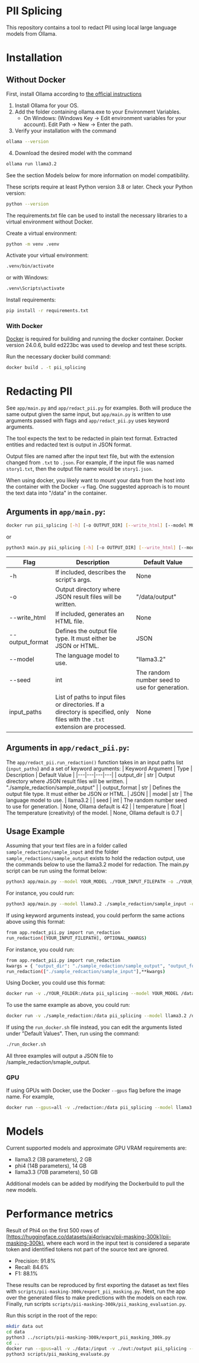 # PII Splicing

This repository contains a tool to redact PII using local large language models from Ollama.

# Installation
## Without Docker

First, install Ollama according to [the official instructions](https://ollama.com/download)
1. Install Ollama for your OS.
2. Add the folder containing ollama.exe to your Environment Variables.
    - On Windows: (Windows Key -> Edit environment variables for your account). Edit Path -> New -> Enter the path.
3. Verify your installation with the command
```sh
ollama --version
```
4. Download the desired model with the command
```sh
ollama run llama3.2
```
See the section Models below for more information on model compatibility.

These scripts require at least Python version 3.8 or later. Check your Python version:
```sh
python --version
```

The requirements.txt file can be used to install the necessary libraries to a virtual environment without Docker.

Create a virtual environment:
```sh
python -m venv .venv
```

Activate your virtual environment:
```sh
.venv/bin/activate
```

or with Windows:
```sh
.venv\Scripts\activate
```

Install requirements:
```sh
pip install -r requirements.txt
```

### With Docker
[Docker](https://docs.docker.com/engine/install/) is required for building and running the docker container. Docker version 24.0.6, build ed223bc was used to develop and test these scripts.

Run the necessary docker build command:
```sh
docker build . -t pii_splicing
```

# Redacting PII
See `app/main.py` and `app/redact_pii.py` for examples. Both will produce the same output given the same input, but `app/main.py` is written to use arguments passed with flags and `app/redact_pii.py` uses keyword arguments. 

The tool expects the text to be redacted in plain text format.
Extracted entities and redacted text is output in JSON format.

Output files are named after the input text file, but with the extension changed
from `.txt` to `.json`. For example, if the input file was named `story1.txt`,
then the output file name would be `story1.json`.

When using docker, you likely want to mount your data from the host into the
container with the Docker `-v` flag.
One suggested approach is to mount the text data into "/data" in the container.

## Arguments in `app/main.py`:
```sh
docker run pii_splicing [-h] [-o OUTPUT_DIR] [--write_html] [--model MODEL] input_paths [input_paths ...]
```
or
```sh
python3 main.py pii_splicing [-h] [-o OUTPUT_DIR] [--write_html] [--model MODEL] input_paths [input_paths ...]
```

| Flag | Description | Default Value |
|---|---|---|
| -h | If included, describes the script's args. | None |
| -o | Output directory where JSON result files will be written. | "/data/output" |
| --write_html | If included, generates an HTML file.  | None |
| --output_format | Defines the output file type. It must either be JSON or HTML. | JSON |
| --model | The language model to use. | "llama3.2" |
| --seed | int | The random number seed to use for generation. | None, Ollama default is 42 |
| input_paths | List of paths to input files or directories. If a directory is specified, only files with the `.txt` extension are processed. | None |

## Arguments in `app/redact_pii.py`:
The `app/redact_pii.run_redaction()`  function takes in an input paths list (`input_paths`) and a set of keyword arguments:
| Keyword Argument | Type | Description | Default Value |
|---|---|---|---|
| output_dir | str | Output directory where JSON result files will be written. | "./sample_redaction/sample_output" |
| output_format | str | Defines the output file type. It must either be JSON or HTML. | JSON |
| model | str | The language model to use. | llama3.2 |
| seed | int | The random number seed to use for generation. | None, Ollama default is 42 |
| temperature | float | The temperature (creativity) of the model. | None, Ollama default is 0.7 |

## Usage Example
Assuming that your text files are in a folder called `sample_redaction/sample_input` and
the folder `sample_redactions/sample_output` exists to hold the redaction output,
use the commands below to use the llama3.2 model for redaction.
The main.py script can be run using the format below:
```sh
python3 app/main.py --model YOUR_MODEL ./YOUR_INPUT_FILEPATH -o ./YOUR_OUTPUT_FILEPATH
```
For instance, you could run:
```sh
python3 app/main.py --model llama3.2 ./sample_redaction/sample_input -o ./sample_redaction/sample_output
```

If using keyword arguments instead, you could perform the same actions above using this format:
```sh
from app.redact_pii.py import run_redaction
run_redaction([YOUR_INPUT_FILEPATH], OPTIONAL_KWARGS)
```
For instance, you could run:
```sh
from app.redact_pii.py import run_redaction
kwargs = { "output_dir": "./sample_redaction/sample_output", "output_format": "json", "model": "llama3.2" }
run_redaction(["./sample_redcaction/sample_input"],**kwargs)
```

Using Docker, you could use this format:
```sh
docker run -v ./YOUR_FOLDER:/data pii_splicing --model YOUR_MODEL /data/YOUR_INPUT_FILEPATH
```
To use the same example as above, you could run:
```sh
docker run -v ./sample_redaction:/data pii_splicing --model llama3.2 /data/sample_input
```
If using the `run_docker.sh` file instead, you can edit the arguments listed under "Default Values". Then, run using the command:
```sh
./run_docker.sh
```

All three examples will output a JSON file to /sample_redaction/smaple_output. 

### GPU
If using GPUs with Docker, use the Docker `--gpus` flag before the image name. For example,
```sh
docker run --gpus=all -v ./redaction:/data pii_splicing --model llama3.2 /data/texts
```

# Models
Current supported models and approximate GPU VRAM requirements are:
- llama3.2 (3B parameters), 2 GB
- phi4 (14B parameters), 14 GB
- llama3.3 (70B parameters), 50 GB

Additional models can be added by modifying the Dockerbuild to pull the new models.

# Performance metrics
Result of Phi4 on the first 500 rows of [https://huggingface.co/datasets/ai4privacy/pii-masking-300k](pii-masking-300k), where each word in the input text is considered a separate token and identified tokens not part of the source text are ignored.
- Precision: 91.8%
- Recall: 84.6%
- F1: 88.1%

These results can be reproduced by first exporting the dataset as text files with `scripts/pii-masking-300k/export_pii_masking.py`. Next, run the app over the generated files to make predictions with the models on each row. Finally, run scripts `scripts/pii-masking-300k/pii_masking_evaluation.py`.

Run this script in the root of the repo:
```bash
mkdir data out
cd data
python3 ../scripts/pii-masking-300k/export_pii_masking_300k.py
cd ..
docker run --gpus=all -v ./data:/input -v ./out:/output pii_splicing --model phi4 /input/ -o /output/ --output_format html
python3 scripts/pii_masking_evaluate.py
```